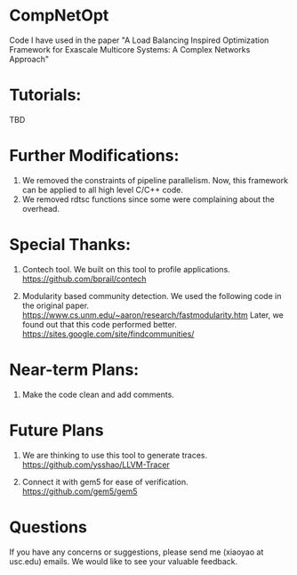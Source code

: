 # CompNetOpt
Code I have used in the paper "A Load Balancing Inspired Optimization Framework for Exascale Multicore Systems: A Complex Networks Approach"

# Tutorials: 
TBD

# Further Modifications:
1. We removed the constraints of pipeline parallelism. Now, this framework can be applied to all high level C/C++ code.
2. We removed rdtsc functions since some were complaining about the overhead.

# Special Thanks:
1. Contech tool. We built on this tool to profile applications. 
https://github.com/bprail/contech

2. Modularity based community detection.
We used the following code in the original paper.
https://www.cs.unm.edu/~aaron/research/fastmodularity.htm
Later, we found out that this code performed better.
https://sites.google.com/site/findcommunities/

# Near-term Plans:
1. Make the code clean and add comments.

# Future Plans
1. We are thinking to use this tool to generate traces.
https://github.com/ysshao/LLVM-Tracer

2. Connect it with gem5 for ease of verification.
https://github.com/gem5/gem5

# Questions
If you have any concerns or suggestions, please send me (xiaoyao at usc.edu) emails. We would like to see your valuable feedback.
